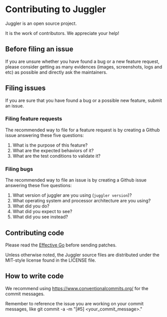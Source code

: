 # Contributing to Juggler

Juggler is an open source project.

It is the work of contributors. We appreciate your help!

## Before filing an issue

If you are unsure whether you have found a bug or a new feature request, please consider getting as many evidences (images, screenshots, logs and etc) as possible and directly ask the maintainers.

## Filing issues

If you are sure that you have found a bug or a possible new feature, submit an issue.

### Filing feature requests
The recommended way to file for a feature request is by creating a Github issue answering these five questions:

1. What is the purpose of this feature?
2. What are the expected behaviors of it?
3. What are the test conditions to validate it?


### Filing bugs
The recommended way to file an issue is by creating a Github issue answering these five questions:

1. What version of juggler are you using (`juggler version`)?
2. What operating system and processor architecture are you using?
3. What did you do?
4. What did you expect to see?
5. What did you see instead?


## Contributing code

Please read the [Effective Go](https://golang.org/doc/effective_go.html) before sending patches.

Unless otherwise noted, the Juggler source files are distributed under
the MIT-style license found in the LICENSE file.

## How to write code

We recommend using https://www.conventionalcommits.org/ for the commit messages.

Remember to reference the issue you are working on your commit messages, like git commit -a -m "[#5] <your_commit_message>."